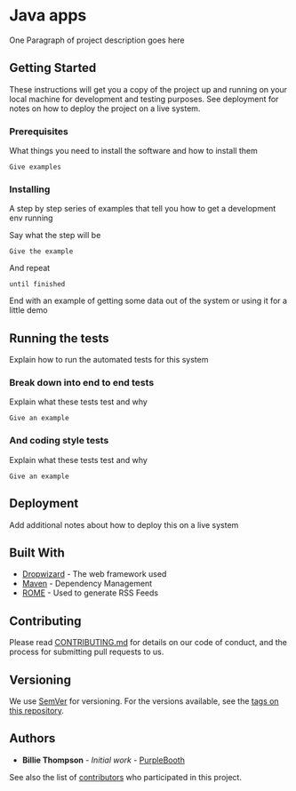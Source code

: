 # Java apps

One Paragraph of project description goes here

## [](https://gist.github.com/PurpleBooth/109311bb0361f32d87a2#getting-started)Getting Started

These instructions will get you a copy of the project up and running on your local machine for development and testing purposes. See deployment for notes on how to deploy the project on a live system.

### [](https://gist.github.com/PurpleBooth/109311bb0361f32d87a2#prerequisites)Prerequisites

What things you need to install the software and how to install them

```
Give examples

```

### [](https://gist.github.com/PurpleBooth/109311bb0361f32d87a2#installing)Installing

A step by step series of examples that tell you how to get a development env running

Say what the step will be

```
Give the example

```

And repeat

```
until finished

```

End with an example of getting some data out of the system or using it for a little demo

## [](https://gist.github.com/PurpleBooth/109311bb0361f32d87a2#running-the-tests)Running the tests

Explain how to run the automated tests for this system

### [](https://gist.github.com/PurpleBooth/109311bb0361f32d87a2#break-down-into-end-to-end-tests)Break down into end to end tests

Explain what these tests test and why

```
Give an example

```

### [](https://gist.github.com/PurpleBooth/109311bb0361f32d87a2#and-coding-style-tests)And coding style tests

Explain what these tests test and why

```
Give an example

```

## [](https://gist.github.com/PurpleBooth/109311bb0361f32d87a2#deployment)Deployment

Add additional notes about how to deploy this on a live system

## [](https://gist.github.com/PurpleBooth/109311bb0361f32d87a2#built-with)Built With

-   [Dropwizard](http://www.dropwizard.io/1.0.2/docs/)  - The web framework used
-   [Maven](https://maven.apache.org/)  - Dependency Management
-   [ROME](https://rometools.github.io/rome/)  - Used to generate RSS Feeds

## [](https://gist.github.com/PurpleBooth/109311bb0361f32d87a2#contributing)Contributing

Please read  [CONTRIBUTING.md](https://gist.github.com/PurpleBooth/b24679402957c63ec426)  for details on our code of conduct, and the process for submitting pull requests to us.

## [](https://gist.github.com/PurpleBooth/109311bb0361f32d87a2#versioning)Versioning

We use  [SemVer](http://semver.org/)  for versioning. For the versions available, see the  [tags on this repository](https://github.com/your/project/tags).

## [](https://gist.github.com/PurpleBooth/109311bb0361f32d87a2#authors)Authors

-   **Billie Thompson**  -  _Initial work_  -  [PurpleBooth](https://github.com/PurpleBooth)

See also the list of  [contributors](https://github.com/your/project/contributors)  who participated in this project.
<!--stackedit_data:
eyJoaXN0b3J5IjpbLTUyMTEzOTgxMl19
-->